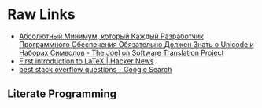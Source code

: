 # Raw Links
* [Абсолютный Минимум, который Каждый Разработчик Программного Обеспечения Обязательно Должен Знать о Unicode и Наборах Символов - The Joel on Software Translation Project](http://local.joelonsoftware.com/wiki/Абсолютный_Минимум,_который_Каждый_Разработчик_Программного_Обеспечения_Обязательно_Должен_Знать_о_Unicode_и_Наборах_Символов)
* [First introduction to LaTeX | Hacker News](https://news.ycombinator.com/item?id=14233450)
* [best stack overflow questions - Google Search](https://www.google.ru/search?q=best+stack+overflow+questions)

## Literate Programming

